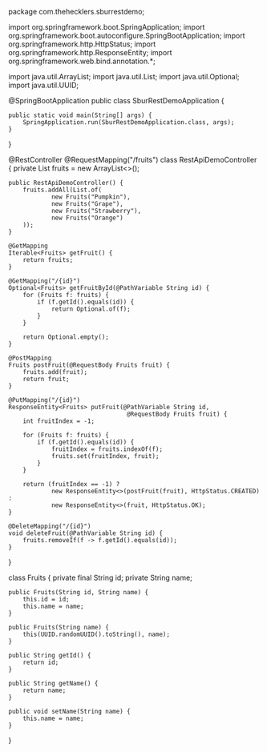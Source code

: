 package com.thehecklers.sburrestdemo;

import org.springframework.boot.SpringApplication;
import org.springframework.boot.autoconfigure.SpringBootApplication;
import org.springframework.http.HttpStatus;
import org.springframework.http.ResponseEntity;
import org.springframework.web.bind.annotation.*;

import java.util.ArrayList;
import java.util.List;
import java.util.Optional;
import java.util.UUID;

@SpringBootApplication
public class SburRestDemoApplication {

	public static void main(String[] args) {
		SpringApplication.run(SburRestDemoApplication.class, args);
	}

}

@RestController
@RequestMapping("/fruits")
class RestApiDemoController {
	private List<Fruits> fruits = new ArrayList<>();

	public RestApiDemoController() {
		fruits.addAll(List.of(
				new Fruits("Pumpkin"),
				new Fruits("Grape"),
				new Fruits("Strawberry"),
				new Fruits("Orange")
		));
	}

	@GetMapping
	Iterable<Fruits> getFruit() {
		return fruits;
	}

	@GetMapping("/{id}")
	Optional<Fruits> getFruitById(@PathVariable String id) {
		for (Fruits f: fruits) {
			if (f.getId().equals(id)) {
				return Optional.of(f);
			}
		}

		return Optional.empty();
	}

	@PostMapping
	Fruits postFruit(@RequestBody Fruits fruit) {
		fruits.add(fruit);
		return fruit;
	}

	@PutMapping("/{id}")
	ResponseEntity<Fruits> putFruit(@PathVariable String id,
									 @RequestBody Fruits fruit) {
		int fruitIndex = -1;

		for (Fruits f: fruits) {
			if (f.getId().equals(id)) {
				fruitIndex = fruits.indexOf(f);
				fruits.set(fruitIndex, fruit);
			}
		}

		return (fruitIndex == -1) ?
				new ResponseEntity<>(postFruit(fruit), HttpStatus.CREATED) :
				new ResponseEntity<>(fruit, HttpStatus.OK);
	}

	@DeleteMapping("/{id}")
	void deleteFruit(@PathVariable String id) {
		fruits.removeIf(f -> f.getId().equals(id));
	}
}

class Fruits {
	private final String id;
	private String name;

	public Fruits(String id, String name) {
		this.id = id;
		this.name = name;
	}

	public Fruits(String name) {
		this(UUID.randomUUID().toString(), name);
	}

	public String getId() {
		return id;
	}

	public String getName() {
		return name;
	}

	public void setName(String name) {
		this.name = name;
	}
}
